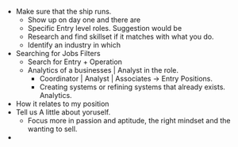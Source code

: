 - Make sure that the ship runs.
	- Show up on day one and there are
	- Specific Entry level roles. Suggestion would be
	- Research and find skillset if it matches with what you do.
	- Identify an industry in which
- Searching for Jobs Filters
	- Search for Entry  + Operation
	- Analytics of a businesses | Analyst in the role.
		- Coordinator | Analyst | Associates -> Entry Positions.
		- Creating systems or refining systems that already exists. Analytics.
- How it relates to my position
- Tell us A little about yoruself.
	- Focus more in passion and aptitude, the right mindset and the wanting to sell.
-